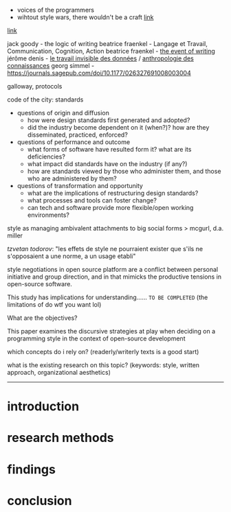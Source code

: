 - voices of the programmers
- wihtout style wars, there wouldn't be a craft [link](https://www.artima.com/weblogs/viewpost.jsp?thread=74230)

[link](http://theorangeduck.com/page/aesthetics-code)

jack goody - the logic of writing
beatrice fraenkel - Langage et Travail, Communication, Cognition, Action
beatrice fraenkel - [the event of writing](https://www.cairn-int.info/article-E_COMLA1_197_0035--the-notion-of-the-event-of.htm#)
jérôme denis - [le travail invisible des données](https://journals.openedition.org/rac/420) / [anthropologie des connaissances](https://www.cairn.info/revue-anthropologie-des-connaissances-2012-1-page-a.htm)
georg simmel - https://journals.sagepub.com/doi/10.1177/026327691008003004

galloway, protocols

code of the city: standards
- questions of origin and diffusion
  - how were design standards first generated and adopted?
  - did the industry become dependent on it (when?)? how are they disseminated, practiced, enforced?
- questions of performance and outcome
  - what forms of software have resulted form it? what are its deficiencies?
  - what impact did standards have on the industry (if any?)
  - how are standards viewed by those who administer them, and those who are administered by them?
- questions of transformation and opportunity
  - what are the implications of restructuring design standards?
  - what processes and tools can foster change?
  - can tech and software provide more flexible/open working environments?

style as managing ambivalent attachments to big social forms > mcgurl, d.a. miller

*tzvetan todorov*: "les effets de style ne pourraient exister que s'ils ne s'opposaient a une norme, a un usage etabli"

style negotiations in open source platform are a conflict between personal initiative and group direction, and in that mimicks the productive tensions in open-source software.

This study has implications for understanding...... `TO BE COMPLETED` (the limitations of do wtf you want lol)

What are the objectives?

This paper examines the discursive strategies at play when deciding on a programming style in the context of open-source development

which concepts do i rely on? (readerly/writerly texts is a good start)

what is the existing research on this topic? (keywords: style, written approach, organizational aesthetics)

---

# introduction

# research methods

# findings

# conclusion

